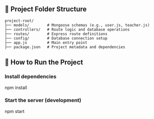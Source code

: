 ## 📁 Project Folder Structure
``` 
project-root/ 
├── models/        # Mongoose schemas (e.g., user.js, teacher.js) 
├── controllers/   # Route logic and database operations 
├── routes/        # Express route definitions 
├── config/        # Database connection setup 
├── app.js         # Main entry point 
├── package.json   # Project metadata and dependencies 
```
## 🚀 How to Run the Project

### Install dependencies
npm install

### Start the server (development)
npm start

